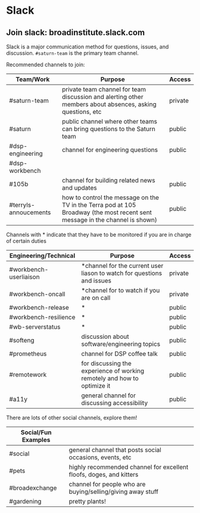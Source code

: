 # Slack

## Join slack: broadinstitute.slack.com

Slack is a major communication method for questions, issues, and discussion. `#saturn-team` is the primary team channel.

Recommended channels to join: 

|Team/Work|Purpose|Access|
|---|---|---|
|\#saturn-team|private team channel for team discussion and alerting other members about absences, asking questions, etc|private|
|\#saturn|public channel where other teams can bring questions to the Saturn team|public|
|\#dsp-engineering|channel for engineering questions |public|
|\#dsp-workbench|
|\#105b|channel for building related news and updates|public|
|\#terryls-annoucements|how to control the message on the TV in the Terra pod at 105 Broadway (the most recent sent message in the channel is shown)|public|

Channels with * indicate that they have to be monitored if you are in charge of certain duties

|Engineering/Technical|Purpose|Access|
|---|---|---|
|\#workbench-userliaison|*channel for the current user liason to watch for questions and issues|private|
|\#workbench-oncall|*channel for to watch if you are on call|private|
|\#workbench-release|*|public|
|\#workbench-resilience|*|public|
|\#wb-serverstatus|*|public|
|\#softeng|discussion about software/engineering topics|public|
|\#prometheus|channel for DSP coffee talk|public|
|\#remotework|for discussing the experience of working remotely and how to optimize it|public|
|\#a11y|general channel for discussing accessibility|public|


There are lots of other social channels, explore them! 

|Social/Fun Examples||
|---|---|
|\#social|general channel that posts social occasions, events, etc|
|\#pets|highly recommended channel for excellent floofs, doges, and kitters|
|\#broadexchange|channel for people who are buying/selling/giving away stuff
|\#gardening|pretty plants!| 
